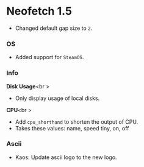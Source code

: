# Neofetch 1.5

- Changed default gap size to `2`.

### OS

- Added support for `SteamOS`.

### Info

**Disk Usage**<br \>
- Only display usage of local disks.

**CPU**<br \>
- Add `cpu_shorthand` to shorten the output of CPU.
- Takes these values: name, speed tiny, on, off

### Ascii

- Kaos: Update ascii logo to the new logo.
